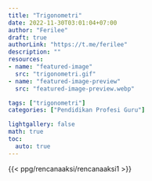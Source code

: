 ```yaml
---
title: "Trigonometri"
date: 2022-11-30T03:01:04+07:00
author: "Ferilee"
draft: true
authorLink: "https://t.me/ferilee"
description: ""
resources:
- name: "featured-image"
  src: "trigonometri.gif"
- name: "featured-image-preview"
  src: "featured-image-preview.webp"

tags: ["trigonometri"]
categories: ["Pendidikan Profesi Guru"]

lightgallery: false
math: true
toc:
  auto: true
---
```

{{< ppg/rencanaaksi/rencanaaksi1 >}}
